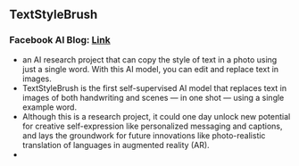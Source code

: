 ## TextStyleBrush
### Facebook AI Blog: [Link](https://ai.facebook.com/blog/ai-can-now-emulate-text-style-in-images-in-one-shot-using-just-a-single-word/)
- an AI research project that can copy the style of text in a photo using just a single word. With this AI model, you can edit and replace text in images.
- TextStyleBrush is the first self-supervised AI model that replaces text in images of both handwriting and scenes — in one shot — using a single example word.
- Although this is a research project, it could one day unlock new potential for creative self-expression like personalized messaging and captions, 
and lays the groundwork for future innovations like photo-realistic translation of languages in augmented reality (AR).
-  

